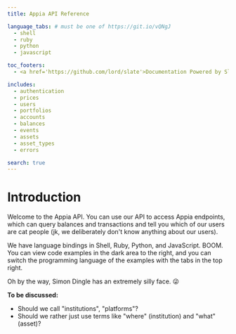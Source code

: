 ```yaml
---
title: Appia API Reference

language_tabs: # must be one of https://git.io/vQNgJ
  - shell
  - ruby
  - python
  - javascript

toc_footers:
  - <a href='https://github.com/lord/slate'>Documentation Powered by Slate</a>

includes:
  - authentication
  - prices
  - users
  - portfolios
  - accounts
  - balances
  - events
  - assets
  - asset_types
  - errors

search: true
---
```


# Introduction

Welcome to the Appia API. You can use our API to access Appia endpoints, which can query balances and transactions and tell you which of our users are cat people (jk, we deliberately don't know anything about our users).

We have language bindings in Shell, Ruby, Python, and JavaScript. BOOM. You can view code examples in the dark area to the right, and you can switch the programming language of the examples with the tabs in the top right.

Oh by the way, Simon Dingle has an extremely silly face. 😜

**To be discussed:**

- Should we call "institutions", "platforms"?
- Should we rather just use terms like "where" (institution) and "what" (asset)?
